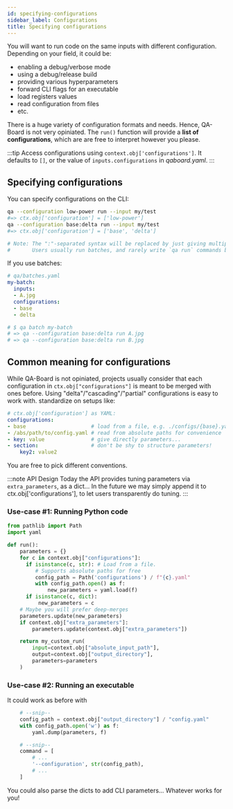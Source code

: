 ```yaml
---
id: specifying-configurations
sidebar_label: Configurations
title: Specifying configurations
---
```


You will want to run code on the same inputs with different configuration. Depending on your field, it could be:
- enabling a debug/verbose mode
- using a debug/release build
- providing various hyperparameters
- forward CLI flags for an executable
- load registers values
- read configuration from files
- etc.

There is a huge variety of configuration formats and needs. Hence, QA-Board is not very opiniated. The `run()` function will provide a **list of configurations**, which are are free to interpret however you please.

:::tip
Access configurations using `context.obj['configurations']`. It defaults to `[]`, or the value of `inputs.configurations` in *qaboard.yaml*.
:::

## Specifying configurations
You can specify configurations on the CLI:

```bash
qa --configuration low-power run --input my/test
#=> ctx.obj['configuration'] = ['low-power']
qa --configuration base:delta run --input my/test
#=> ctx.obj['configuration'] = ['base', 'delta']

# Note: The ":"-separated syntax will be replaced by just giving multiple --configuration flags.
#       Users usually run batches, and rarely write `qa run` commands by hand.
```

If you use batches:

```yaml {5-7}
# qa/batches.yaml
my-batch:
  inputs:
  - A.jpg
  configurations:
  - base
  - delta

# $ qa batch my-batch
# => qa --configuration base:delta run A.jpg
# => qa --configuration base:delta run B.jpg
```

## Common meaning for configurations
While QA-Board is not opiniated, projects usually consider that each configuration in `ctx.obj["configurations"]` is meant to be merged with ones before. Using "delta"/"cascading"/"partial" configurations is easy to work with.
standardize on setups like:

```yaml
# ctx.obj['configuration'] as YAML:
configurations:
- base                     # load from a file, e.g. ./configs/{base}.yaml, kept in source control
- /abs/path/to/config.yaml # read from absolute paths for convenience
- key: value               # give directly parameters...
- section:                 # don't be shy to structure parameters!
    key2: value2
```

You are free to pick different conventions.

:::note API Design
Today the API provides tuning parameters via `extra_parameters`, as a dict... In the future we may simply append it to ctx.obj['configurations'], to let users transparently do tuning. 
:::

### Use-case #1: Running Python code
```python
from pathlib import Path
import yaml

def run():
    parameters = {}
    for c in context.obj["configurations"]:
      if isinstance(c, str): # Load from a file.
         # Supports absolute paths for free
         config_path = Path('configurations') / f"{c}.yaml"
         with config_path.open() as f:
             new_parameters = yaml.load(f)
      if isinstance(c, dict):
          new_parameters = c 
    # Maybe you will prefer deep-merges
    parameters.update(new_parameters)
    if context.obj["extra_parameters"]:
        parameters.update(context.obj["extra_parameters"])

    return my_custom_run(
        input=context.obj["absolute_input_path"],
        output=context.obj["output_directory"],
        parameters=parameters
    )
```

### Use-case #2: Running an executable
It could work as before with
```python
    # --snip--
    config_path = context.obj["output_directory"] / "config.yaml" 
    with config_path.open('w') as f:
        yaml.dump(parameters, f)

    # --snip--
    command = [
        # ...
        '--configuration', str(config_path),
        # ...
    ]
```

You could also parse the dicts to add CLI parameters... Whatever works for you!
